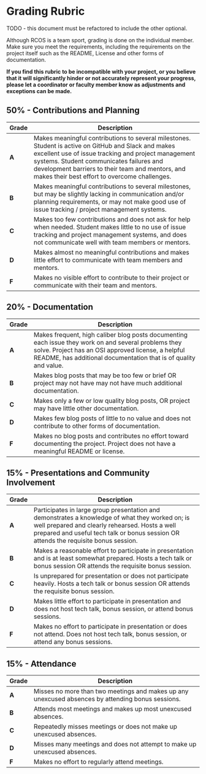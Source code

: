 # Grading Rubric

TODO - this document must be refactored to include the other optional.

Although RCOS is a team sport, grading is done on the individual member. Make sure you meet the requirements, including the requirements on the project itself such as the README, License and other forms of documentation.

**If you find this rubric to be incompatible with your project, or you believe that it will significantly hinder or not accurately represent your progress, please let a coordinator or faculty member know as adjustments and exceptions can be made.**

## 50% - Contributions and Planning
| Grade | Description |
|-|-|
| **A** | Makes meaningful contributions to several milestones. Student is active on GitHub and Slack and makes excellent use of issue tracking and project management systems. Student communicates failures and development barriers to their team and mentors, and makes their best effort to overcome challenges. |
| **B** | Makes meaningful contributions to several milestones, but may be slightly lacking in communication and/or planning requirements, or may not make good use of issue tracking / project management systems. |
| **C** | Makes too few contributions and does not ask for help when needed. Student makes little to no use of issue tracking and project management systems, and does not communicate well with team members or mentors. |
| **D** | Makes almost no meaningful contributions and makes little effort to communicate with team members and mentors. |
| **F** | Makes no visible effort to contribute to their project or communicate with their team and mentors. |

## 20% - Documentation
| Grade | Description |
|-|-|
| **A** | Makes frequent, high caliber blog posts documenting each issue they work on and several problems they solve. Project has an OSI approved license, a helpful README, has additional documentation that is of quality and value. |
| **B** | Makes blog posts that may be too few or brief OR project may not have may not have much additional documentation. |
| **C** | Makes only a few or low quality blog posts, OR project may have little other documentation. |
| **D** | Makes few blog posts of little to no value and does not contribute to other forms of documentation. |
| **F** | Makes no blog posts and contributes no effort toward documenting the project. Project does not have a meaningful README or license. |

## 15% - Presentations and Community Involvement
| Grade | Description |
|-|-|
| **A** | Participates in large group presentation and demonstrates a knowledge of what they worked on; is well prepared and clearly rehearsed. Hosts a well prepared and useful tech talk or bonus session OR attends the requisite bonus session. |
| **B** | Makes a reasonable effort to participate in presentation and is at least somewhat prepared. Hosts a tech talk or bonus session OR attends the requisite bonus session. |
| **C** | Is unprepared for presentation or does not participate heavily. Hosts a tech talk or bonus session OR attends the requisite bonus session. |
| **D** | Makes little effort to participate in presentation and does not host tech talk, bonus session, or attend bonus sessions. |
| **F** | Makes no effort to participate in presentation or does not attend. Does not host tech talk, bonus session, or attend any bonus sessions. |

## 15% - Attendance
| Grade | Description |
|-|-|
| **A** | Misses no more than two meetings and makes up any unexcused absences by attending bonus sessions. |
| **B** | Attends most meetings and makes up most unexcused absences. |
| **C** | Repeatedly misses meetings or does not make up unexcused absences. |
| **D** | Misses many meetings and does not attempt to make up unexcused absences. |
| **F** | Makes no effort to regularly attend meetings. |
